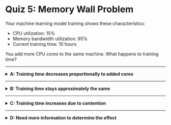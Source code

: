 # Quiz 5: Memory Wall Problem

Your machine learning model training shows these characteristics:

- CPU utilization: 15%
- Memory bandwidth utilization: 95%
- Current training time: 10 hours

You add more CPU cores to the same machine. What happens to training time?

---

<details>
<summary><strong>A: Training time decreases proportionally to added cores</strong></summary>

✖ Nope.

The CPU is only 15% utilized, meaning it's spending 85% of its time waiting for memory.

Adding more CPU cores means more cores waiting for the same slow memory system. The memory
bandwidth bottleneck won't be solved by more CPUs.

</details>

---

<details>
<summary><strong>B: Training time stays approximately the same</strong></summary>

✔ Correct!

The memory bandwidth is already 95% saturated while CPU is only 15% utilized. This is the
classic "memory wall" problem.

More CPU cores will just create more workers waiting for the same slow memory system. The
training is memory-bound, not CPU-bound.

</details>

---

<details>
<summary><strong>C: Training time increases due to contention</strong></summary>

✖ Nope.

While memory contention can be an issue, the primary problem here is that memory bandwidth
is already the bottleneck.

More cores won't significantly increase contention since the memory system is already
saturated.

</details>

---

<details>
<summary><strong>D: Need more information to determine the effect</strong></summary>

✖ Nope.

The utilization numbers tell us everything we need to know: 95% memory utilization vs 15%
CPU utilization clearly indicates a memory-bound system.

Adding more CPU cores to a memory-bound system won't improve performance.

</details>
